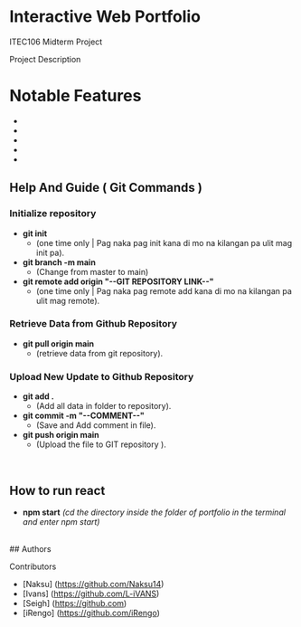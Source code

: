 # Interactive Web Portfolio 

ITEC106 Midterm Project

Project Description

# Notable Features

  *
  *
  *
  *
  *

## Help And Guide ( Git Commands )

### Initialize repository

* **git init**
    * (one time only | Pag naka pag init kana di mo na kilangan pa ulit mag init pa).
* **git branch -m main**
    * (Change from master to main)
* **git remote add origin "--GIT REPOSITORY LINK--"**
    * (one time only | Pag naka pag remote add kana di mo na kilangan pa ulit mag remote).
 
### Retrieve Data from Github Repository

* **git pull origin main**
    * (retrieve data from git repository).
      
### Upload New Update to Github Repository

* **git add .**
    * (Add all data in folder to repository).
* **git commit -m "--COMMENT--"**
    * (Save and Add comment in file).
* **git push origin main**
    * (Upload the file to GIT repository ).
<br/>

## How to run react

* **npm start**
    *(cd the directory inside the folder of portfolio in the terminal and enter npm start)*

<br/>
## Authors

Contributors
* [Naksu] (https://github.com/Naksu14)
* [Ivans] (https://github.com/L-iVANS)
* [Seigh] (https://github.com)
* [iRengo] (https://github.com/iRengo)
